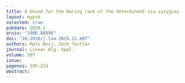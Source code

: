 ```yaml
---
title: A bound for the Waring rank of the determinant via syzygies
layout: mypub
selected: true
pubdate: 2020.1
arxiv: "1908.08896"
doi: "10.1016/j.laa.2019.11.007"
authors: Mats Boij, Zach Teitler
journal: Linear Alg. Appl.
volume: 587
issue:
pagenos: 195-214
abstract:
---
```


